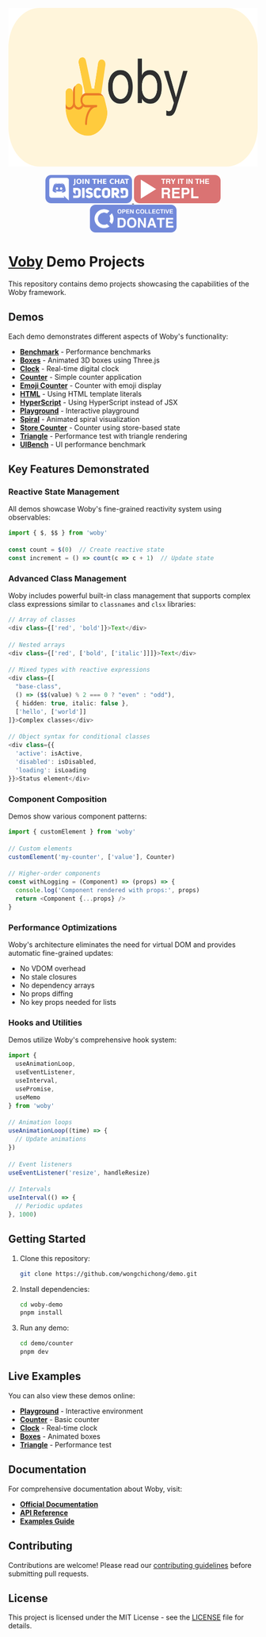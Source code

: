 <p align="center">
  <a href="https://woby.dev">
    <img src="./resources/banner/svg/banner-light-rounded.svg" alt="Voby's Banne" width="640px" height="320px">
  </a>
</p>

<p align="center">
  <a href="https://discord.gg/E6pK7VpnjC">
    <img src="./resources/discord/button.png" alt="Join The Discord Chat" width="175px" height="56.5px">
  </a>
  <a href="https://codesandbox.io/s/playground-7w2pxg">
    <img src="./resources/playground/button.png" alt="Open The Playground" width="175px" height="56.5px">
  </a>
  <a href="https://opencollective.com/woby">
    <img src="./resources/collective/button.png" alt="Donate With Open Collective" width="175px" height="56.5px">
  </a>
</p>

# [Voby](https://woby.dev) Demo Projects

This repository contains demo projects showcasing the capabilities of the Woby framework.

## Demos

Each demo demonstrates different aspects of Woby's functionality:

- **[Benchmark](./demo/benchmark)** - Performance benchmarks
- **[Boxes](./demo/boxes)** - Animated 3D boxes using Three.js
- **[Clock](./demo/clock)** - Real-time digital clock
- **[Counter](./demo/counter)** - Simple counter application
- **[Emoji Counter](./demo/emoji_counter)** - Counter with emoji display
- **[HTML](./demo/html)** - Using HTML template literals
- **[HyperScript](./demo/hyperscript)** - Using HyperScript instead of JSX
- **[Playground](./demo/playground)** - Interactive playground
- **[Spiral](./demo/spiral)** - Animated spiral visualization
- **[Store Counter](./demo/store_counter)** - Counter using store-based state
- **[Triangle](./demo/triangle)** - Performance test with triangle rendering
- **[UIBench](./demo/uibench)** - UI performance benchmark

## Key Features Demonstrated

### Reactive State Management

All demos showcase Woby's fine-grained reactivity system using observables:

```typescript
import { $, $$ } from 'woby'

const count = $(0)  // Create reactive state
const increment = () => count(c => c + 1)  // Update state
```

### Advanced Class Management

Woby includes powerful built-in class management that supports complex class expressions similar to `classnames` and `clsx` libraries:

```typescript
// Array of classes
<div class={['red', 'bold']}>Text</div>

// Nested arrays
<div class={['red', ['bold', ['italic']]]}>Text</div>

// Mixed types with reactive expressions
<div class={[
  "base-class",
  () => ($$(value) % 2 === 0 ? "even" : "odd"),
  { hidden: true, italic: false },
  ['hello', ['world']]
]}>Complex classes</div>

// Object syntax for conditional classes
<div class={{
  'active': isActive,
  'disabled': isDisabled,
  'loading': isLoading
}}>Status element</div>
```

### Component Composition

Demos show various component patterns:

```typescript
import { customElement } from 'woby'

// Custom elements
customElement('my-counter', ['value'], Counter)

// Higher-order components
const withLogging = (Component) => (props) => {
  console.log('Component rendered with props:', props)
  return <Component {...props} />
}
```

### Performance Optimizations

Woby's architecture eliminates the need for virtual DOM and provides automatic fine-grained updates:

- No VDOM overhead
- No stale closures
- No dependency arrays
- No props diffing
- No key props needed for lists

### Hooks and Utilities

Demos utilize Woby's comprehensive hook system:

```typescript
import { 
  useAnimationLoop, 
  useEventListener, 
  useInterval, 
  usePromise,
  useMemo
} from 'woby'

// Animation loops
useAnimationLoop((time) => {
  // Update animations
})

// Event listeners
useEventListener('resize', handleResize)

// Intervals
useInterval(() => {
  // Periodic updates
}, 1000)
```

## Getting Started

1. Clone this repository:
   ```bash
   git clone https://github.com/wongchichong/demo.git
   ```

2. Install dependencies:
   ```bash
   cd woby-demo
   pnpm install
   ```

3. Run any demo:
   ```bash
   cd demo/counter
   pnpm dev
   ```

## Live Examples

You can also view these demos online:

- **[Playground](https://codesandbox.io/s/playground-7w2pxg)** - Interactive environment
- **[Counter](https://codesandbox.io/s/demo-counter-23fv5)** - Basic counter
- **[Clock](https://codesandbox.io/s/demo-clock-w1e7yb)** - Real-time clock
- **[Boxes](https://codesandbox.io/s/demo-boxes-wx6rqb)** - Animated boxes
- **[Triangle](https://codesandbox.io/s/demo-triangle-l837v0)** - Performance test

## Documentation

For comprehensive documentation about Woby, visit:

- **[Official Documentation](https://github.com/wongchichong/woby/blob/main/docs/README.md)**
- **[API Reference](https://github.com/wongchichong/woby/blob/main/docs/Core-Methods.md)**
- **[Examples Guide](https://github.com/wongchichong/woby/blob/main/docs/Examples.md)**

## Contributing

Contributions are welcome! Please read our [contributing guidelines](https://github.com/wongchichong/woby/blob/main/docs/Contributing.md) before submitting pull requests.

## License

This project is licensed under the MIT License - see the [LICENSE](../LICENSE) file for details.